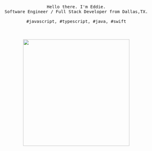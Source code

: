 <p align="center">
  <br>
  <br>
  <br>
  <samp>Hello there. I'm Eddie</a>.<br>Software Engineer / Full Stack Developer from Dallas,TX.<br><br>#javascript, #typescript, #java, #swift

  </samp>
  <br>
  <br>
  <br>
  <br>
  <img src="https://media.tenor.com/I3RjM4xQO0kAAAAi/monitors-typing.gif" width="350" />
</p>
